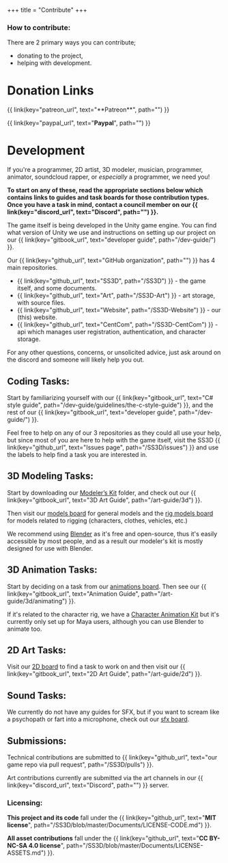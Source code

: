 +++
title = "Contribute"
+++

### How to contribute:

There are 2 primary ways you can contribute;
- donating to the project, 
- helping with development.

# Donation Links

<p>
{{ link(key="patreon_url", text="**Patreon**", path="") }}<br/>

{{ link(key="paypal_url", text="**Paypal**", path="") }}
</p>

# Development

If you're a programmer, 2D artist, 3D modeler, musician, programmer, animator, soundcloud rapper, or *especially* a programmer, we need you!

**To start on any of these, read the appropriate sections below which contains links to guides and task boards for those contribution types. Once you have a task in mind, contact a council member on our {{ link(key="discord_url", text="Discord", path="") }}.**

The game itself is being developed in the Unity game engine. You can find what version of Unity we use and instructions on setting up our project on our {{ link(key="gitbook_url", text="developer guide", path="/dev-guide/") }}.

Our {{ link(key="github_url", text="GitHub organization", path="") }} has 4 main repositories.
- {{ link(key="github_url", text="SS3D", path="/SS3D") }} - the game itself, and some documents.
- {{ link(key="github_url", text="Art", path="/SS3D-Art") }} - art storage, with source files.
- {{ link(key="github_url", text="Website", path="/SS3D-Website") }} - our (this) website.
- {{ link(key="github_url", text="CentCom", path="/SS3D-CentCom") }} - api which manages user registration, authentication, and character storage.

For any other questions, concerns, or unsolicited advice, just ask around on the discord and someone will likely help you out.

## Coding Tasks:

Start by familiarizing yourself with our {{ link(key="gitbook_url", text="C# style guide", path="/dev-guide/guidelines/the-c-style-guide") }}, and the rest of our {{ link(key="gitbook_url", text="developer guide", path="/dev-guide/") }}.

Feel free to help on any of our 3 repositories as they could all use your help, but since most of you are here to help with the game itself, visit the SS3D {{ link(key="github_url", text="Issues page", path="/SS3D/issues") }} and use the labels to help find a task you are interested in. 

## 3D Modeling Tasks:

Start by downloading our [Modeler’s Kit](https://drive.google.com/drive/folders/11SMsOzh78-vNTq3Az5c-mUFpFw-5EOb8?usp=share_link) folder, and check out our {{ link(key="gitbook_url", text="3D Art Guide", path="/art-guide/3d") }}.

Then visit our [models board](https://trello.com/b/ZVcDitv0/ss3d-model-list) for general models and the [rig models board](https://trello.com/b/cyDuUYyv/ss3d-rig-models) for models related to rigging (characters, clothes, vehicles, etc.)

We recommend using [Blender](https://www.blender.org/download/releases/) as it's free and open-source, thus it's easily accessible by most people, and as a result our modeler's kit is mostly designed for use with Blender.

## 3D Animation Tasks:

Start by deciding on a task from our [animations board](https://trello.com/b/xZ5bhNWw/ss3d-animations). Then see our {{ link(key="gitbook_url", text="Animation Guide", path="/art-guide/3d/animating") }}.

If it's related to the character rig, we have a [Character Animation Kit](https://drive.google.com/drive/folders/1V8QAE9651nYJffCSz9zjjygextDHN-GQ?usp=share_link) but it's currently only set up for Maya users, although you can use Blender to animate too.

## 2D Art Tasks:

Visit our [2D board](https://trello.com/b/XVZ95Hjq/ss3d-2d) to find a task to work on and then visit our {{ link(key="gitbook_url", text="2D Art Guide", path="/art-guide/2d") }}.

## Sound Tasks:

We currently do not have any guides for SFX, but if you want to scream like a psychopath or fart into a microphone, check out our [sfx board](https://trello.com/b/k6pWgJE0/ss3d-sound-design).

## Submissions:

Technical contributions are submitted to {{ link(key="github_url", text="our game repo via pull request", path="/SS3D/pulls") }}.

Art contributions currently are submitted via the art channels in our {{ link(key="discord_url", text="Discord", path="") }} server.

### Licensing:

**This project and its code** fall under the {{ link(key="github_url", text="**MIT license**", path="/SS3D/blob/master/Documents/LICENSE-CODE.md") }}.

**All asset contributions** fall under the {{ link(key="github_url", text="**CC BY-NC-SA 4.0 license**", path="/SS3D/blob/master/Documents/LICENSE-ASSETS.md") }}.
